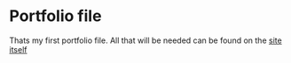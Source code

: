 # Portfolio file

Thats my first portfolio file. 
All that will be needed can be found on the [site itself](https://ganshinda.github.io/portfolio/)